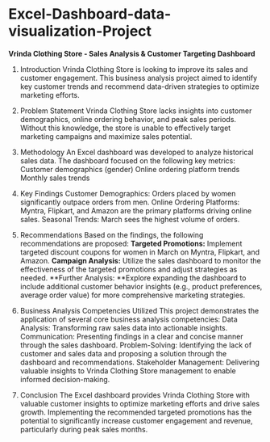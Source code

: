# Excel-Dashboard-data-visualization-Project


**Vrinda Clothing Store - Sales Analysis & Customer Targeting Dashboard**
1. Introduction
Vrinda Clothing Store is looking to improve its sales and customer engagement. This business analysis project aimed to identify key customer trends and recommend data-driven strategies to optimize marketing efforts.

2. Problem Statement
Vrinda Clothing Store lacks insights into customer demographics, online ordering behavior, and peak sales periods. Without this knowledge, the store is unable to effectively target marketing campaigns and maximize sales potential.

3. Methodology
An Excel dashboard was developed to analyze historical sales data. The dashboard focused on the following key metrics:
Customer demographics (gender)
Online ordering platform trends
Monthly sales trends

4. Key Findings
Customer Demographics: Orders placed by women significantly outpace orders from men.
Online Ordering Platforms: Myntra, Flipkart, and Amazon are the primary platforms driving online sales.
Seasonal Trends: March sees the highest volume of orders.

5. Recommendations
Based on the findings, the following recommendations are proposed:
**Targeted Promotions:** Implement targeted discount coupons for women in March on Myntra, Flipkart, and Amazon.
**Campaign Analysis:** Utilize the sales dashboard to monitor the effectiveness of the targeted promotions and adjust strategies as needed.
**Further Analysis: **Explore expanding the dashboard to include additional customer behavior insights (e.g., product preferences, average order value) for more comprehensive marketing strategies.

6. Business Analysis Competencies Utilized
This project demonstrates the application of several core business analysis competencies:
Data Analysis: Transforming raw sales data into actionable insights.
Communication: Presenting findings in a clear and concise manner through the sales dashboard.
Problem-Solving: Identifying the lack of customer and sales data and proposing a solution through the dashboard and recommendations.
Stakeholder Management: Delivering valuable insights to Vrinda Clothing Store management to enable informed decision-making.

7. Conclusion
The Excel dashboard provides Vrinda Clothing Store with valuable customer insights to optimize marketing efforts and drive sales growth. Implementing the recommended targeted promotions has the potential to significantly increase customer engagement and revenue, particularly during peak sales months.
